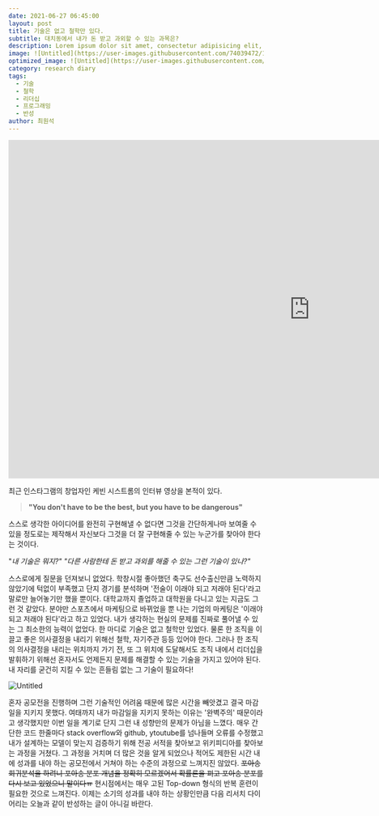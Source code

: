 ```yaml
---
date: 2021-06-27 06:45:00
layout: post
title: 기술은 없고 철학만 있다.
subtitle: 대치동에서 내가 돈 받고 과외할 수 있는 과목은?
description: Lorem ipsum dolor sit amet, consectetur adipisicing elit, sed do eiusmod tempor incididunt ut labore et dolore magna aliqua.
image: ![Untitled](https://user-images.githubusercontent.com/74039472/123526872-a6f08e00-d715-11eb-8440-138ccf8a9b51.png)
optimized_image: ![Untitled](https://user-images.githubusercontent.com/74039472/123526872-a6f08e00-d715-11eb-8440-138ccf8a9b51.png)
category: research diary
tags:
  - 기술
  - 철학
  - 리더십
  - 프로그래밍
  - 반성
author: 최원석
---
```


<iframe width="1190" height="669" src="https://www.youtube.com/embed/vBNl_PvylqU" title="YouTube video player" frameborder="0" allow="accelerometer; autoplay; clipboard-write; encrypted-media; gyroscope; picture-in-picture" allowfullscreen></iframe>


최근 인스타그램의 창업자인 케빈 시스트롬의 인터뷰 영상을 본적이 있다. 

> **"You don't have to be the best, but you have to be dangerous"** 


스스로 생각한 아이디어를 완전히 구현해낼 수 없다면 그것을 간단하게나마 보여줄 수 있을 정도로는 제작해서 자신보다 그것을 더 잘 구현해줄 수 있는 누군가를 찾아야 한다는 것이다. 


"*내 기술은 뭐지?" "다른 사람한테 돈 받고 과외를 해줄 수 있는 그런 기술이 있나?"*


스스로에게 질문을 던져보니 없었다. 학창시절 좋아했던 축구도 선수출신만큼 노력하지 않았기에 턱없이 부족했고 단지 경기를 분석하며 '전술이 이래야 되고 저래야 된다'라고 말로만 늘어놓기만 했을 뿐이다. 
대학교까지 졸업하고 대학원을 다니고 있는 지금도 그런 것 같았다. 분야만 스포츠에서 마케팅으로 바뀌었을 뿐 나는 기업의 마케팅은 '이래야 되고 저래야 된다'라고 하고 있었다. 내가 생각하는 현실의 문제를 진짜로 풀어낼 수 있는 그 최소한의 능력이 없었다. 한 마디로 기술은 없고 철학만 있었다. 물론 한 조직을 이끌고 좋은 의사결정을 내리기 위해선 철학, 자기주관 등등 있어야 한다. 그러나 한 조직의 의사결정을 내리는 위치까지 가기 전, 또 그 위치에 도달해서도 조직 내에서 리더십을 발휘하기 위해선 혼자서도 언제든지 문제를 해결할 수 있는 기술을 가지고 있어야 된다. 내 자리를 굳건히 지킬 수 있는 흔들림 없는 그 기술이 필요하다!

![Untitled](https://user-images.githubusercontent.com/74039472/123526460-07320080-d713-11eb-851d-2701cd84961d.png)


혼자 공모전을 진행하며 그런 기술적인 어려움 때문에 많은 시간을 빼앗겼고 결국 마감일을 지키지 못했다. 여태까지 내가 마감일을 지키지 못하는 이유는 '완벽주의' 때문이라고 생각했지만 이번 일을 계기로 단지 그런 내 성향만의 문제가 아님을 느꼈다. 매우 간단한 코드 한줄마다 stack overflow와 github, ytoutube를 넘나들며 오류를 수정했고 내가 설계하는 모델이 맞는지 검증하기 위해 전공 서적을 찾아보고 위키피디아를 찾아보는 과정을 거쳤다. 그 과정을 거치며 더 많은 것을 알게 되었으나 적어도 제한된 시간 내에 성과를 내야 하는 공모전에서 거쳐야 하는 수준의 과정으로 느껴지진 않았다. ~~포아송 회귀분석을 하려니 포아송 분포 개념을 정확히 모르겠어서 확률론을 펴고 포아송 분포를 다시 보고 있었으니 말이다ㅠ~~ 현시점에서는 매우 고된 Top-down 형식의 반복 훈련이 필요한 것으로 느껴진다. 이제는 소기의 성과를 내야 하는 상황인만큼 다음 리서치 다이어리는 오늘과 같이 반성하는 글이 아니길 바란다. 
